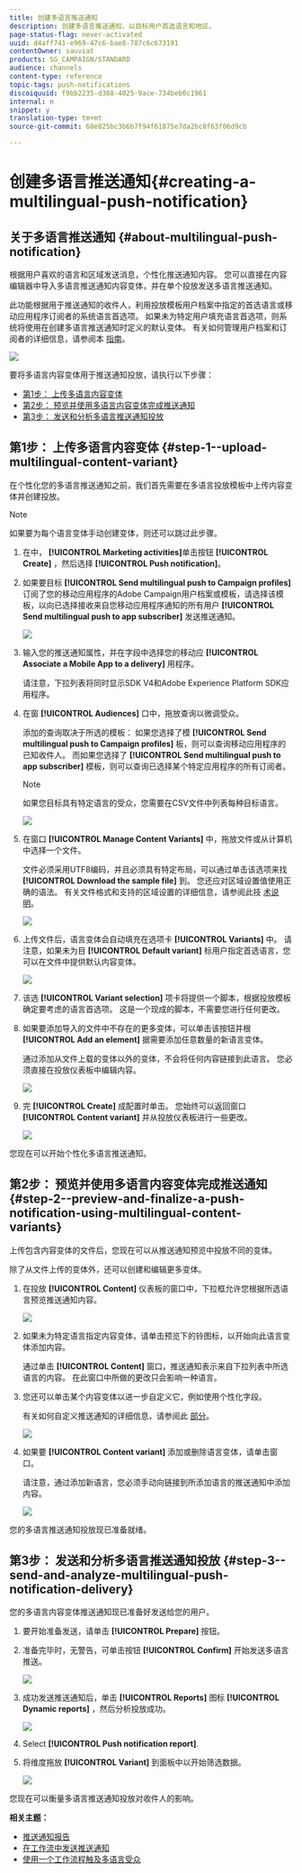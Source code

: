 ```yaml
---
title: 创建多语言推送通知
description: 创建多语言推送通知，以目标用户首选语言和地区。
page-status-flag: never-activated
uuid: d4aff741-e969-47c6-bae8-787c6c673191
contentOwner: sauviat
products: SG_CAMPAIGN/STANDARD
audience: channels
content-type: reference
topic-tags: push-notifications
discoiquuid: f9bb2235-d388-4025-9ace-734beb0c1961
internal: n
snippet: y
translation-type: tm+mt
source-git-commit: 68e825bc3b6b7f94f61875e7da2bc8f63f06d9cb

---
```



# 创建多语言推送通知{#creating-a-multilingual-push-notification}

## 关于多语言推送通知 {#about-multilingual-push-notification}

根据用户喜欢的语言和区域发送消息，个性化推送通知内容。 您可以直接在内容编辑器中导入多语言推送通知内容变体，并在单个投放发送多语言推送通知。

此功能根据用于推送通知的收件人，利用投放模板用户档案中指定的首选语言或移动应用程序订阅者的系统语言首选项。 如果未为特定用户填充语言首选项，则系统将使用在创建多语言推送通知时定义的默认变体。 有关如何管理用户档案和订阅者的详细信息，请参阅本 [指南](../../audiences/using/get-started-profiles-and-audiences.md)。

![](assets/multivariant_push_1.png)

要将多语言内容变体用于推送通知投放，请执行以下步骤：

* [第1步： 上传多语言内容变体](#step-1--upload-multilingual-content-variant)
* [第2步： 预览并使用多语言内容变体完成推送通知](#step-2--preview-and-finalize-a-push-notification-using-multilingual-content-variants)
* [第3步： 发送和分析多语言推送通知投放](#step-3--send-and-analyze-multilingual-push-notification-delivery)

## 第1步： 上传多语言内容变体 {#step-1--upload-multilingual-content-variant}

在个性化您的多语言推送通知之前，我们首先需要在多语言投放模板中上传内容变体并创建投放。

>[!NOTE]
>
>如果要为每个语言变体手动创建变体，则还可以跳过此步骤。

1. 在中， **[!UICONTROL Marketing activities]**&#x200B;单击按钮 **[!UICONTROL Create]** ，然后选择 **[!UICONTROL Push notification]**。
1. 如果要目标 **[!UICONTROL Send multilingual push to Campaign profiles]** 订阅了您的移动应用程序的Adobe Campaign用户档案或模板，请选择该模板，以向已选择接收来自您移动应用程序通知的所有用户 **[!UICONTROL Send multilingual push to app subscriber]** 发送推送通知。

   ![](assets/multivariant_push_2.png)

1. 输入您的推送通知属性，并在字段中选择您的移动应 **[!UICONTROL Associate a Mobile App to a delivery]** 用程序。

   请注意，下拉列表将同时显示SDK V4和Adobe Experience Platform SDK应用程序。

1. 在窗 **[!UICONTROL Audiences]** 口中，拖放查询以微调受众。

   添加的查询取决于所选的模板： 如果您选择了模 **[!UICONTROL Send multilingual push to Campaign profiles]** 板，则可以查询移动应用程序的已知收件人。 而如果您选择了 **[!UICONTROL Send multilingual push to app subscriber]** 模板，则可以查询已选择某个特定应用程序的所有订阅者。
   >[!NOTE]
   >
   >如果您目标具有特定语言的受众，您需要在CSV文件中列表每种目标语言。

   ![](assets/push_notif_audience.png)

1. 在窗口 **[!UICONTROL Manage Content Variants]** 中，拖放文件或从计算机中选择一个文件。

   文件必须采用UTF8编码，并且必须具有特定布局，可以通过单击该选项来找 **[!UICONTROL Download the sample file]** 到。 您还应对区域设置值使用正确的语法。 有关文件格式和支持的区域设置的详细信息，请参阅此技 [术说明](https://helpx.adobe.com/campaign/kb/acs-generate-csv-multilingual-push.html)。

   ![](assets/multivariant_push_4.png)

1. 上传文件后，语言变体会自动填充在选项卡 **[!UICONTROL Variants]** 中。 请注意，如果未为目 **[!UICONTROL Default variant]** 标用户指定首选语言，您可以在文件中提供默认内容变体。

   ![](assets/multivariant_push_5.png)

1. 该选 **[!UICONTROL Variant selection]** 项卡将提供一个脚本，根据投放模板确定要考虑的语言首选项。 这是一个现成的脚本，不需要您进行任何更改。
1. 如果要添加导入的文件中不存在的更多变体，可以单击该按钮并根 **[!UICONTROL Add an element]** 据需要添加任意数量的新语言变体。

   通过添加从文件上载的变体以外的变体，不会将任何内容链接到此语言。 您必须直接在投放仪表板中编辑内容。

   ![](assets/multivariant_push_6.png)

1. 完 **[!UICONTROL Create]** 成配置时单击。 您始终可以返回窗口 **[!UICONTROL Content variant]** 并从投放仪表板进行一些更改。

   ![](assets/multivariant_push_8.png)

您现在可以开始个性化多语言推送通知。

## 第2步： 预览并使用多语言内容变体完成推送通知 {#step-2--preview-and-finalize-a-push-notification-using-multilingual-content-variants}

上传包含内容变体的文件后，您现在可以从推送通知预览中投放不同的变体。

除了从文件上传的变体外，还可以创建和编辑更多变体。

1. 在投放 **[!UICONTROL Content]** 仪表板的窗口中，下拉框允许您根据所选语言预览推送通知内容。

   ![](assets/multivariant_push_7.png)

1. 如果未为特定语言指定内容变体，请单击预览下的铃图标，以开始向此语言变体添加内容。

   通过单击 **[!UICONTROL Content]** 窗口，推送通知表示来自下拉列表中所选语言的内容。 在此窗口中所做的更改只会影响一种语言。

1. 您还可以单击某个内容变体以进一步自定义它，例如使用个性化字段。

   有关如何自定义推送通知的详细信息，请参阅此 [部分](../../channels/using/customizing-a-push-notification.md)。

   ![](assets/multivariant_push_9.png)

1. 如果要 **[!UICONTROL Content variant]** 添加或删除语言变体，请单击窗口。

   请注意，通过添加新语言，您必须手动向链接到所添加语言的推送通知中添加内容。

   ![](assets/multivariant_push_10.png)

您的多语言推送通知投放现已准备就绪。

## 第3步： 发送和分析多语言推送通知投放 {#step-3--send-and-analyze-multilingual-push-notification-delivery}

您的多语言内容变体推送通知现已准备好发送给您的用户。

1. 要开始准备发送，请单击 **[!UICONTROL Prepare]** 按钮。
1. 准备完毕时，无警告，可单击按钮 **[!UICONTROL Confirm]** 开始发送多语言推送。

   ![](assets/multivariant_push_12.png)

1. 成功发送推送通知后，单击 **[!UICONTROL Reports]** 图标 **[!UICONTROL Dynamic reports]** ，然后分析投放成功。

   ![](assets/multivariant_push_13.png)

1. Select **[!UICONTROL Push notification report]**.
1. 将维度拖放 **[!UICONTROL Variant]** 到面板中以开始筛选数据。

   ![](assets/multivariant_push_11.png)

您现在可以衡量多语言推送通知投放对收件人的影响。

**相关主题：**

* [推送通知报告](../../reporting/using/push-notification-report.md)
* [在工作流中发送推送通知](../../automating/using/push-notification-delivery.md)
* [使用一个工作流程触及多语言受众](https://helpx.adobe.com/campaign/kb/simplify-campaign-management.html#Engageyourcustomersateverystep)
